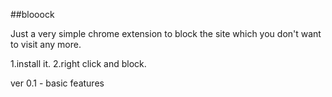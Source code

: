 
##blooock

Just a very simple chrome extension to block the site which you don't want to visit any more.

1.install it.
2.right click and block.


ver 0.1 - basic features
